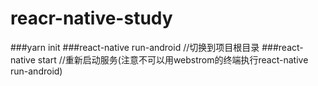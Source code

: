 # reacr-native-study
###yarn init
###react-native run-android //切换到项目根目录
###react-native start //重新启动服务(注意不可以用webstrom的终端执行react-native run-android)
